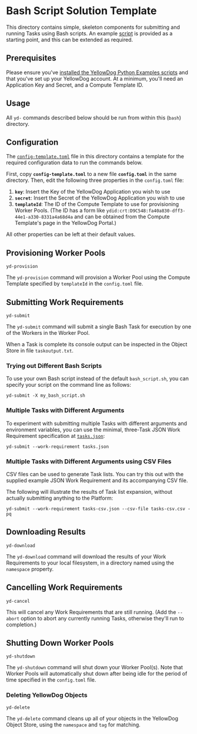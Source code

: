 # Bash Script Solution Template

This directory contains simple, skeleton components for submitting and running Tasks using Bash scripts. An example [script](bash_script.sh) is provided as a starting point, and this can be extended as required.

## Prerequisites

Please ensure you've [installed the YellowDog Python Examples scripts](https://github.com/yellowdog/python-examples#script-installation-with-pip) and that you've set up your YellowDog account. At a minimum, you'll need an Application Key and Secret, and a Compute Template ID.

## Usage

All `yd-` commands described below should be run from within this (`bash`) directory.

## Configuration

The [`config-template.toml`](config-template.toml) file in this directory contains a template for the required configuration data to run the commands below.

First, copy **`config-template.toml`** to a new file **`config.toml`** in the same directory. Then, edit the following three properties in the `config.toml` file:

1. **`key`**: Insert the Key of the YellowDog Application you wish to use
2. **`secret`**: Insert the Secret of the YellowDog Application you wish to use
3. **`templateId`**: The ID of the Compute Template to use for provisioning Worker Pools. (The ID has a form like `ydid:crt:D9C548:fa40a830-dff3-44e1-a330-8331a4a68d4a` and can be obtained from the Compute Template's page in the YellowDog Portal.)

All other properties can be left at their default values.

## Provisioning Worker Pools

```shell
yd-provision
```

The `yd-provision` command will provision a Worker Pool using the Compute Template specified by `templateId` in the `config.toml` file.

## Submitting Work Requirements

```shell
yd-submit
```

The `yd-submit` command will submit a single Bash Task for execution by one of the Workers in the Worker Pool.

When a Task is complete its console output can be inspected in the Object Store in file `taskoutput.txt`.

### Trying out Different Bash Scripts

To use your own Bash script instead of the default `bash_script.sh`, you can specify your script on the command line as follows:

```shell
yd-submit -X my_bash_script.sh
```

### Multiple Tasks with Different Arguments

To experiment with submitting multiple Tasks with different arguments and environment variables, you can use the minimal, three-Task JSON Work Requirement specification at [`tasks.json`](tasks.json):

```shell
yd-submit --work-requirement tasks.json
```

### Multiple Tasks with Different Arguments using CSV Files

CSV files can be used to generate Task lists. You can try this out with the supplied example JSON Work Requirement and its accompanying CSV file.

The following will illustrate the results of Task list expansion, without actually submitting anything to the Platform:

```shell
yd-submit --work-requirement tasks-csv.json --csv-file tasks-csv.csv -pq
```

## Downloading Results

```shell
yd-download
```

The `yd-download` command will download the results of your Work Requirements to your local filesystem, in a directory named using the `namespace` property.

## Cancelling Work Requirements

```shell
yd-cancel
```

This will cancel any Work Requirements that are still running. (Add the `--abort` option to abort any currently running Tasks, otherwise they'll run to completion.)

## Shutting Down Worker Pools

```shell
yd-shutdown
```

The `yd-shutdown` command will shut down your Worker Pool(s). Note that Worker Pools will automatically shut down after being idle for the period of time specified in the `config.toml` file.

### Deleting YellowDog Objects

```shell
yd-delete
```

The `yd-delete` command cleans up all of your objects in the YellowDog Object Store, using the `namespace` and `tag` for matching.
